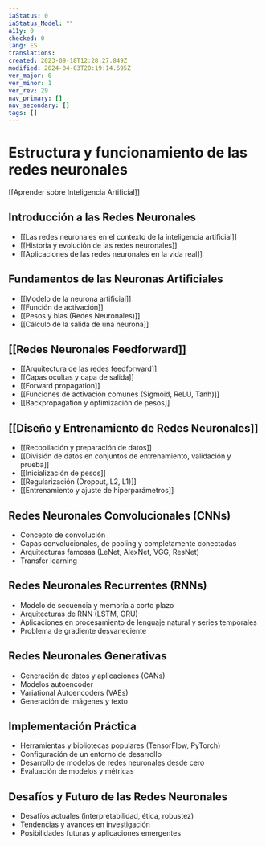 ```yaml
---
iaStatus: 0
iaStatus_Model: ""
a11y: 0
checked: 0
lang: ES
translations: 
created: 2023-09-18T12:28:27.849Z
modified: 2024-04-03T20:19:14.695Z
ver_major: 0
ver_minor: 1
ver_rev: 29
nav_primary: []
nav_secondary: []
tags: []
---
```

# Estructura y funcionamiento de las  redes neuronales

[[Aprender sobre Inteligencia Artificial]]

## Introducción a las Redes Neuronales

* [[Las redes neuronales en el contexto de la inteligencia artificial]]
* [[Historia y evolución de las redes neuronales]]
* [[Aplicaciones de las redes neuronales en la vida real]]

## Fundamentos de las Neuronas Artificiales

* [[Modelo de la neurona artificial]]
* [[Función de activación]]
* [[Pesos y bias (Redes Neuronales)]]
* [[Cálculo de la salida de una neurona]]

## [[Redes Neuronales Feedforward]]

* [[Arquitectura de las redes feedforward]]
* [[Capas ocultas y capa de salida]]
* [[Forward propagation]]
* [[Funciones de activación comunes (Sigmoid, ReLU, Tanh)]]
* [[Backpropagation y optimización de pesos]]

## [[Diseño y Entrenamiento de Redes Neuronales]]

* [[Recopilación y preparación de datos]]
* [[División de datos en conjuntos de entrenamiento, validación y prueba]]
* [[Inicialización de pesos]]
* [[Regularización (Dropout, L2, L1)]]
* [[Entrenamiento y ajuste de hiperparámetros]]

## Redes Neuronales Convolucionales (CNNs)

* Concepto de convolución
* Capas convolucionales, de pooling y completamente conectadas
* Arquitecturas famosas (LeNet, AlexNet, VGG, ResNet)
* Transfer learning

## Redes Neuronales Recurrentes (RNNs)

* Modelo de secuencia y memoria a corto plazo
* Arquitecturas de RNN (LSTM, GRU)
* Aplicaciones en procesamiento de lenguaje natural y series temporales
* Problema de gradiente desvaneciente

## Redes Neuronales Generativas

* Generación de datos y aplicaciones (GANs)
* Modelos autoencoder
* Variational Autoencoders (VAEs)
* Generación de imágenes y texto

## Implementación Práctica

* Herramientas y bibliotecas populares (TensorFlow, PyTorch)
* Configuración de un entorno de desarrollo
* Desarrollo de modelos de redes neuronales desde cero
* Evaluación de modelos y métricas

## Desafíos y Futuro de las Redes Neuronales

* Desafíos actuales (interpretabilidad, ética, robustez)
* Tendencias y avances en investigación
* Posibilidades futuras y aplicaciones emergentes

